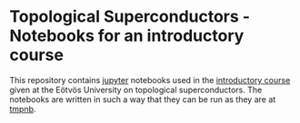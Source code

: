 # Topological Superconductors - Notebooks for an introductory course

This repository contains [jupyter](http://jupyter.org) notebooks used in the [introductory course](http://eik.bme.hu/~palyi/topins2-2016spring/) given at the Eötvös University on topological superconductors.
The notebooks are written in such a way that they can be run as they are at [tmpnb](http://tmpnb.org). 
